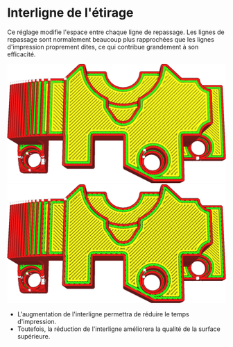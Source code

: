 Interligne de l'étirage
===
Ce réglage modifie l'espace entre chaque ligne de repassage. Les lignes de repassage sont normalement beaucoup plus rapprochées que les lignes d'impression proprement dites, ce qui contribue grandement à son efficacité.

![Espacement normal entre les lignes](../../../articles/images/ironing_enabled_enabled.png)
![Espacement des lignes augmenté à 0,3mm](../../../articles/images/ironing_line_spacing.png)

* L'augmentation de l'interligne permettra de réduire le temps d'impression.
* Toutefois, la réduction de l'interligne améliorera la qualité de la surface supérieure.
